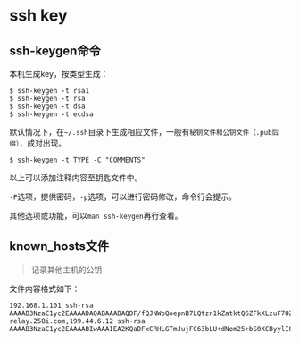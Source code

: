 # ssh key





## ssh-keygen命令

本机生成key，按类型生成：

    $ ssh-keygen -t rsa1
    $ ssh-keygen -t rsa
    $ ssh-keygen -t dsa
    $ ssh-keygen -t ecdsa

默认情况下，在`~/.ssh`目录下生成相应文件，一般有`秘钥文件和公钥文件（.pub后缀）`，成对出现。

    $ ssh-keygen -t TYPE -C "COMMENTS"

以上可以添加注释内容至钥匙文件中。

`-P`选项，提供密码，`-p`选项，可以进行密码修改，命令行会提示。

其他选项或功能，可以`man ssh-keygen`再行查看。






## known_hosts文件

> 记录其他主机的公钥

文件内容格式如下：

    192.168.1.101 ssh-rsa AAAAB3NzaC1yc2EAAAADAQABAAABAQDF/fQJNWoQoepnB7LQtzn1kZatktQ6ZFkXLzuF7OZ9SL/kXJbE2dD7srB1z2Sx1U6Xn5vI9UgScTtOqlJ/XrXB0vNG0/yIbQZeNnxHh9zT7nlAqM5YlgXnHFMAh4ts5MgPuJAvzxdjNv1lKqVPa0SbFlT1qcHF7SL4QbhfXmmG3jKm6v85vOnZ+tMhB0RIHvC8Me+2ylsIY58rPGzpJ/YScQKXsWnRbq7LgbNBnzmFFZM/ow+P61FIPlB/Ur/AVWOwyZETRuI0mOpDBFz2OAPLei6bq0PQ7ZWJpfz0A74EZMsJq0Kps4yi4swFj8v4KhrpFqogzikAONpNSmwneBeX
    relay.258i.com,199.44.6.12 ssh-rsa AAAAB3NzaC1yc2EAAAABIwAAAIEA2KQaDFxCRHLGTmJujFC63bLU+dNom25+bS0XCByylI80LpXf22m2q6f6/r+KrW+c4DOnNOIYetxszdr+UM3kabhqFPmRADeeMbUQtW/4kaAhTkFytpUhaRJ+PKGbpVv0DceDxmjBZECPduOuJfRJ5SYK9O/O+Cu4NiCKqjEyTuE=


